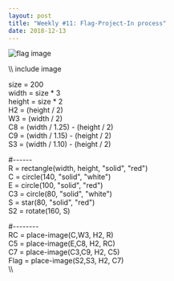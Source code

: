 ```yaml
---
layout: post
title: "Weekly #11: Flag-Project-In process"
date: 2018-12-13
---
```

![flag image](image/download.png)

\\\ 
include image <br/>

size = 200 <br/>
width =  size * 3 <br/>
height = size * 2 <br/>
H2 = (height / 2) <br/>
W3 = (width / 2) <br/>
C8 = (width / 1.25) - (height / 2) <br/>
C9 = (width / 1.15) - (height / 2) <br/>
S3 = (width / 1.10) - (height / 2) <br/>

#------ <br/>
R = rectangle(width, height, "solid", "red") <br/>
C = circle(140, "solid", "white") <br/>
E = circle(100, "solid", "red") <br/>
C3 = circle(80, "solid", "white") <br/>
S = star(80, "solid", "red") <br/>
S2 = rotate(160, S) <br/>

#-------- <br/>
RC = place-image(C,W3, H2, R) <br/>
C5 = place-image(E,C8, H2, RC) <br/>
C7 = place-image(C3,C9, H2, C5) <br/>
Flag = place-image(S2,S3, H2, C7) <br/> 
\\\ <br/>

